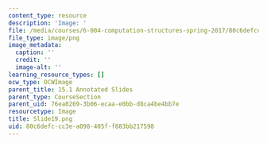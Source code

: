 ```yaml
---
content_type: resource
description: 'Image: '
file: /media/courses/6-004-computation-structures-spring-2017/80c6defccc3ea098405ff883bb217598_Slide19.png
file_type: image/png
image_metadata:
  caption: ''
  credit: ''
  image-alt: ''
learning_resource_types: []
ocw_type: OCWImage
parent_title: 15.1 Annotated Slides
parent_type: CourseSection
parent_uid: 76ea0269-3b06-ecaa-e0bb-d8ca4be4bb7e
resourcetype: Image
title: Slide19.png
uid: 80c6defc-cc3e-a098-405f-f883bb217598
---
```

